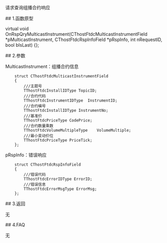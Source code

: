 <p>请求查询组播合约响应</p>
<span class="anchor" id="4898b334-9447-4a5d-820f-a1a86bc3627c"></span>
## 1.函数原型
<p>virtual void OnRspQryMulticastInstrument(CThostFtdcMulticastInstrumentField *pMulticastInstrument, CThostFtdcRspInfoField *pRspInfo, int nRequestID, bool bIsLast) {};</p>
<span class="anchor" id="30f2554a-cd9f-40ee-a02c-37f92d39625e"></span>
## 2.参数
<p>MulticastInstrument：组播合约信息</p>
<pre><code>    struct CThostFtdcMulticastInstrumentField
    {
        ///主题号
        TThostFtdcInstallIDType TopicID;
        ///合约代码
        TThostFtdcInstrumentIDType  InstrumentID;
        ///合约编号
        TThostFtdcInstallIDType InstrumentNo;
        ///基准价
        TThostFtdcPriceType CodePrice;
        ///合约数量乘数
        TThostFtdcVolumeMultipleType    VolumeMultiple;
        ///最小变动价位
        TThostFtdcPriceType PriceTick;
    };
</code></pre>
<p>pRspInfo：错误响应</p>
<pre><code>    struct CThostFtdcRspInfoField
    {
        ///错误代码
        TThostFtdcErrorIDType ErrorID;
        ///错误信息
        TThostFtdcErrorMsgType ErrorMsg;
    };
</code></pre>
<span class="anchor" id="d79fa693-f9f4-43ef-be41-af042edace12"></span>
## 3.返回
<p>无</p>
<span class="anchor" id="09e6ba5f-9524-427f-8579-7c13fed24dad"></span>
## 4.FAQ
<p>无</p>
